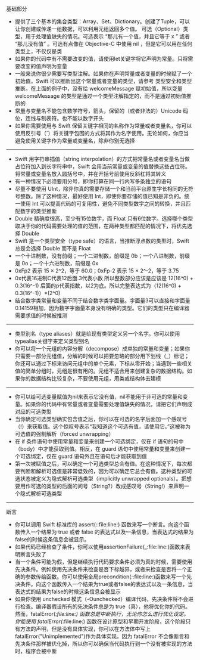 基础部分
- 提供了三个基本的集合类型：Array、Set、Dictionary。创建了Tuple，可以让你创建或传递一组数据，可以利用元组返回多个值。
可选（Optional）类型，用于处理值缺失的情况。可选表示 “那儿有一个值，并且它等于 x ” 或者 “那儿没有值” 。可选有点像在 Objective-C 中使用 nil ，但是它可以用在任何类型上，不仅仅是类
- 如果你的代码中有不需要改变的值，请使用let关键字将它声明为常量。只将需要改变的值声明为变量
- 一般来说你很少需要写类型注解。如果你在声明常量或者变量的时候赋了一个初始值，Swift 可以推断出这个常量或者变量的类型，请参考 类型安全和类型推断。在上面的例子中，没有给 welcomeMessage 赋初始值，所以变量 welcomeMessage 的类型是通过一个类型注解指定的，而不是通过初始值推断的
- 常量与变量名不能包含数学符号，箭头，保留的（或者非法的）Unicode 码位，连线与制表符。也不能以数字开头
- 如果你需要使用与 Swift 保留关键字相同的名称作为常量或者变量名，你可以使用反引号（`）将关键字包围的方式将其作为名字使用。无论如何，你应当避免使用关键字作为常量或变量名，除非你别无选择
----
- Swift 用字符串插值（string interpolation）的方式把常量名或者变量名当做占位符加入到长字符串中，Swift 会用当前常量或变量的值替换这些占位符。将常量或变量名放入圆括号中，并在开括号前使用反斜杠将其转义
- 有一种情况下必须要用分号，即你打算在同一行内写多条独立的语句
- 尽量不要使用 UInt，除非你真的需要存储一个和当前平台原生字长相同的无符号整数。除了这种情况，最好使用 Int，即使你要存储的值已知是非负的。统一使用 Int 可以提高代码的可复用性，避免不同类型数字之间的转换，并且匹配数字的类型推断
- Double 精确度很高，至少有15位数字，而 Float 只有6位数字。选择哪个类型取决于你的代码需要处理的值的范围，在两种类型都匹配的情况下，将优先选择 Double
- Swift 是一个类型安全（type safe）的语言，当推断浮点数的类型时，Swift 总是会选择 Double 而不是 Float
- 一个十进制数，没有前缀；一个二进制数，前缀是 0b；一个八进制数，前缀是 0o；一个十六进制数，前缀是 0x
- 0xFp2 表示 15 × 2^2，等于 60.0；0xFp-2 表示 15 × 2^-2，等于 3.75
- 0x代表16进制C代表12后面.3代表小数 所以整数部分应该是应该是 12(16^0) + 0.3(16^-1) 后面的p代表指数，以2为底。所以完整表达式为（12(16^0) + 0.3(16^-1)）*(2^0)
- 结合数字类常量和变量不同于结合数字类字面量。字面量3可以直接和字面量0.14159相加，因为数字字面量本身没有明确的类型。它们的类型只在编译器需要求值的时候被推测
----
- 类型别名（type aliases）就是给现有类型定义另一个名字。你可以使用typealias关键字来定义类型别名
- 你可以将一个元组的内容分解（decompose）成单独的常量和变量；如果你只需要一部分元组值，分解的时候可以把要忽略的部分用下划线（_）标记；你还可以通过下标来访问元组中的单个元素，下标从零开始；当遇到一些相关值的简单分组时，元组是很有用的。元组不适合用来创建复杂的数据结构。如果你的数据结构比较复杂，不要使用元组，用类或结构体去建模
----
- 你可以给可选变量赋值为nil来表示它没有值，nil不能用于非可选的常量和变量。如果你的代码中有常量或者变量需要处理值缺失的情况，请把它们声明成对应的可选类型
- 当你确定可选类型确实包含值之后，你可以在可选的名字后面加一个感叹号（!）来获取值。这个惊叹号表示“我知道这个可选有值，请使用它。”这被称为可选值的强制解析（forced unwrapping）
- 在 if 条件语句中使用常量和变量来创建一个可选绑定，仅在 if 语句的句中（body）中才能获取到值。相反，在 guard 语句中使用常量和变量来创建一个可选绑定，仅在 guard 语句外且在语句后才能获取到值
- 第一次被赋值之后，可以确定一个可选类型总会有值。在这种情况下，每次都要判断和解析可选值是非常低效的，因为可以确定它总会有值。这种类型的可选状态被定义为隐式解析可选类型（implicitly unwrapped optionals）。把想要用作可选的类型的后面的问号（String?）改成感叹号（String!）来声明一个隐式解析可选类型
----
断言
- 你可以调用 Swift 标准库的 assert(_:_:file:line:) 函数来写一个断言。向这个函数传入一个结果为 true 或者 false 的表达式以及一条信息，当表达式的结果为false的时候这条信息会被显示。
- 如果代码已经检查了条件，你可以使用assertionFailure(_:file:line:)函数来表明断言失败了
- 当一个条件可能为假，但是继续执行代码要求条件必须为真的时候，需要使用先决条件。例如使用先决条件来检查是否下标越界，或者来检查是否将一个正确的参数传给函数。你可以使用全局precondition(_:_:file:line:)函数来写一个先决条件。向这个函数传入一个结果为true或者false的表达式以及一条信息，当表达式的结果为false的时候这条信息会被显示
- 如果你使用 unchecked 模式（-Ounchecked）编译代码，先决条件将不会进行检查。编译器假设所有的先决条件总是为 true（真），他将优化你的代码。然而，fatalError(_:file:line:) 函数总是中断执行，无论你怎么进行优化设定。
你能使用 fatalError(_:file:line:) 函数在设计原型和早期开发阶段，这个阶段只有方法的声明，但是没有具体实现，你可以在方法体中写上 fatalError("Unimplemented")作为具体实现。因为 fatalError 不会像断言和先决条件那样被优化掉，所以你可以确保当代码执行到一个没有被实现的方法时，程序会被中断